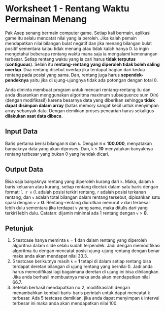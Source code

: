 # Worksheet 1 - Rentang Waktu Permainan Menang

Pak Asep senang bermain computer game. Setiap kali bermain, aplikasi game itu
selalu mencatat nilai yang ia peroleh. Jika kalah pemain mendapatkan nilai
bilangan bulat negatif dan jika menang bilangan bulat positif sementara kalau
tidak menang atau tidak kalah hanya 0. Ia ingin mengetahui beberapa rentang
waktu mana saja ia mengalami kemenangan terbesar. Setiap rentang waktu yang ia
cari harus **tidak terputus** (**contiguous**). Selain itu **rentang-rentang**
**yang diperoleh tidak boleh saling overlap**. Dua rentang disebut overlap jika
terdapat bagian dari kedua rentang pada posisi yang sama. Dan, rentang juga
harus **sependek-pendeknya** yaitu jika di ujung-ujungnya tidak ada potongan
dengan total 0.

Anda diminta membuat program untuk mencari rentang-rentang itu dan anda
disarankan menggunakan algoritma maximum subsequence sum O(n) (dengan
modifikasi!) karena besarnya data yang diberikan sehingga **tidak dapat**
**disimpan dalam array** (batas memory sangat kecil untuk menyimpan array
sebanyak data. Dengan demikian proses pencarian harus sekaligus **dilakukan**
**saat data dibaca**.

## Input Data

Baris pertama berisi bilangan `N` dan `k`. Dengan `N` ≤ **100.000**, menyatakan
banyaknya data yang akan diproses. Dan, `k` ≤ **10** menyatakan banyaknya
rentang terbesar yang bukan 0 yang hendak dicari.

## Output Data

Bisa saja banyaknya rentang yang diperoleh kurang dari `k`. Maka, dalam `k`
baris keluaran atau kurang, setiap rentang dicetak dalam satu baris dengan
format: `l r v` (`l` adalah posisi terkiri rentang, `r` adalah posisi terkanan
rentang, dan `v` adalah total bilangan dalam rentang tersebut, dipisahkan satu
spasi dengan `v` > **0**. Rentang-rentang diurutkan menurut `v` dari terbesar
lebih dulu sementara jika terdapat `v` yang sama, maka ditulis dari yang terkiri
lebih dulu. Catatan: dijamin minimal ada 1 rentang dengan `v` > **0**.

## Petunjuk

1. 5 testcase hanya meminta `k` = **1** dan dalam rentang yang diperoleh
   algoritma dalam slide selalu sudah terpendek. Jadi dengan memodifikasi
   algoritma itu dengan mencatat posisi ujung-ujung rentang dengan benar maka
   anda akan mendapat nilai 33.3.
2. 5 testcase berikutnya masih `k` = **1** tetapi di dalam setiap rentang bisa
   terdapat deretan bilangan di ujung rentang yang bernilai 0. Jadi anda harus
   memodifikasi lagi bagaimana deretan di ujung ini bisa dihilangkan. Jika anda
   berhasil membuatnya maka anda akan mendapatkan nilai 66.7.
3. Setelah berhasil mendapatkan no 2, modifikasilah dengan menambahkan kembali
   baris-baris perintah untuk dapat mencatat `k` terbesar. Ada 5 testcase
   demikian, jika anda dapat menyimpan `k` interval terbesar ini maka anda akan
   mendapatkan nilai 100.
